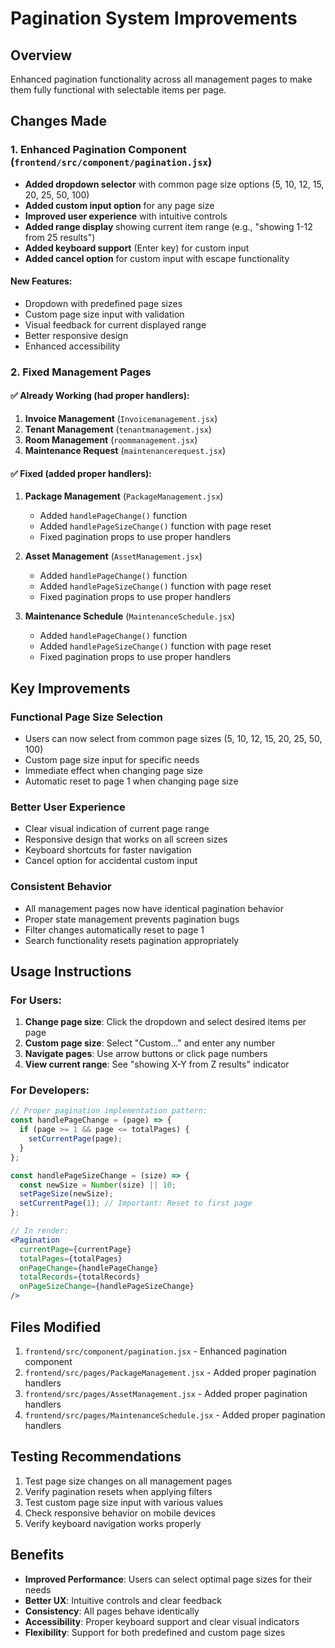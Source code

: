 # Pagination System Improvements

## Overview
Enhanced pagination functionality across all management pages to make them fully functional with selectable items per page.

## Changes Made

### 1. Enhanced Pagination Component (`frontend/src/component/pagination.jsx`)
- **Added dropdown selector** with common page size options (5, 10, 12, 15, 20, 25, 50, 100)
- **Added custom input option** for any page size
- **Improved user experience** with intuitive controls
- **Added range display** showing current item range (e.g., "showing 1-12 from 25 results")
- **Added keyboard support** (Enter key) for custom input
- **Added cancel option** for custom input with escape functionality

#### New Features:
- Dropdown with predefined page sizes
- Custom page size input with validation
- Visual feedback for current displayed range
- Better responsive design
- Enhanced accessibility

### 2. Fixed Management Pages

#### ✅ Already Working (had proper handlers):
1. **Invoice Management** (`Invoicemanagement.jsx`)
2. **Tenant Management** (`tenantmanagement.jsx`) 
3. **Room Management** (`roommanagement.jsx`)
4. **Maintenance Request** (`maintenancerequest.jsx`)

#### ✅ Fixed (added proper handlers):
1. **Package Management** (`PackageManagement.jsx`)
   - Added `handlePageChange()` function
   - Added `handlePageSizeChange()` function with page reset
   - Fixed pagination props to use proper handlers

2. **Asset Management** (`AssetManagement.jsx`)
   - Added `handlePageChange()` function
   - Added `handlePageSizeChange()` function with page reset
   - Fixed pagination props to use proper handlers

3. **Maintenance Schedule** (`MaintenanceSchedule.jsx`)
   - Added `handlePageChange()` function
   - Added `handlePageSizeChange()` function with page reset
   - Fixed pagination props to use proper handlers

## Key Improvements

### Functional Page Size Selection
- Users can now select from common page sizes (5, 10, 12, 15, 20, 25, 50, 100)
- Custom page size input for specific needs
- Immediate effect when changing page size
- Automatic reset to page 1 when changing page size

### Better User Experience
- Clear visual indication of current page range
- Responsive design that works on all screen sizes
- Keyboard shortcuts for faster navigation
- Cancel option for accidental custom input

### Consistent Behavior
- All management pages now have identical pagination behavior
- Proper state management prevents pagination bugs
- Filter changes automatically reset to page 1
- Search functionality resets pagination appropriately

## Usage Instructions

### For Users:
1. **Change page size**: Click the dropdown and select desired items per page
2. **Custom page size**: Select "Custom..." and enter any number
3. **Navigate pages**: Use arrow buttons or click page numbers
4. **View current range**: See "showing X-Y from Z results" indicator

### For Developers:
```jsx
// Proper pagination implementation pattern:
const handlePageChange = (page) => {
  if (page >= 1 && page <= totalPages) {
    setCurrentPage(page);
  }
};

const handlePageSizeChange = (size) => {
  const newSize = Number(size) || 10;
  setPageSize(newSize);
  setCurrentPage(1); // Important: Reset to first page
};

// In render:
<Pagination
  currentPage={currentPage}
  totalPages={totalPages}
  onPageChange={handlePageChange}
  totalRecords={totalRecords}
  onPageSizeChange={handlePageSizeChange}
/>
```

## Files Modified

1. `frontend/src/component/pagination.jsx` - Enhanced pagination component
2. `frontend/src/pages/PackageManagement.jsx` - Added proper pagination handlers
3. `frontend/src/pages/AssetManagement.jsx` - Added proper pagination handlers  
4. `frontend/src/pages/MaintenanceSchedule.jsx` - Added proper pagination handlers

## Testing Recommendations

1. Test page size changes on all management pages
2. Verify pagination resets when applying filters
3. Test custom page size input with various values
4. Check responsive behavior on mobile devices
5. Verify keyboard navigation works properly

## Benefits

- **Improved Performance**: Users can select optimal page sizes for their needs
- **Better UX**: Intuitive controls and clear feedback
- **Consistency**: All pages behave identically
- **Accessibility**: Proper keyboard support and clear visual indicators
- **Flexibility**: Support for both predefined and custom page sizes
